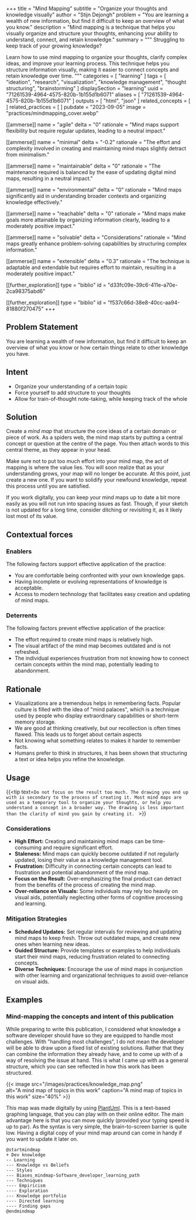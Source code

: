 +++
title = "Mind Mapping"
subtitle = "Organize your thoughts and knowledge visually"
author = "Stijn Dejongh"
problem = "You are learning a wealth of new information, but find it difficult to keep an overview of what you know."
description = "Mind mapping is a technique that helps you visually organize and structure your thoughts, enhancing your ability to understand, connect, and retain knowledge."
summary = """
Struggling to keep track of your growing knowledge? 

Learn how to use mind mapping to organize your thoughts, clarify complex ideas, and improve your learning process. 
This technique helps you structure information visually, making it easier to connect concepts and retain knowledge over time.
"""
categories = [ "learning" ]
tags = [
  "ideation",
  "research",
  "visualization",
  "knowledge management",
  "thought structuring",
  "brainstorming"
]
displaySection = "learning"
uuid = "71261539-4964-4575-820b-1b155d1b6071"
aliases = [ "71261539-4964-4575-820b-1b155d1b6071" ]
outputs = [ "html", "json" ]
related_concepts = [ ]
related_practices = [ ]
pubdate = "2023-09-05"
image = "practices/mindmapping_cover.webp"

[[ammerse]]
name = "agile"
delta = "0"
rationale = "Mind maps support flexibility but require regular updates, leading to a neutral impact."

[[ammerse]]
name = "minimal"
delta = "-0.2"
rationale = "The effort and complexity involved in creating and maintaining mind maps slightly detract from minimalism."

[[ammerse]]
name = "maintainable"
delta = "0"
rationale = "The maintenance required is balanced by the ease of updating digital mind maps, resulting in a neutral impact."

[[ammerse]]
name = "environmental"
delta = "0"
rationale = "Mind maps significantly aid in understanding broader contexts and organizing knowledge effectively."

[[ammerse]]
name = "reachable"
delta = "0"
rationale = "Mind maps make goals more attainable by organizing information clearly, leading to a moderately positive impact."

[[ammerse]]
name = "solvable"
delta = "Considerations"
rationale = "Mind maps greatly enhance problem-solving capabilities by structuring complex information."

[[ammerse]]
name = "extensible"
delta = "0.3"
rationale = "The technique is adaptable and extendable but requires effort to maintain, resulting in a moderately positive impact."

[[further_exploration]]
type = "biblio"
id = "d33fc09e-39c6-411e-a70e-2ca98375abd6"

[[further_exploration]]
type = "biblio"
id = "f537c66d-38e8-40cc-aa94-81880f270475"
+++

## Problem Statement

You are learning a wealth of new information, but find it difficult to keep an overview of what you know or how certain things relate to other
knowledge you have.

## Intent

- Organize your understanding of a certain topic
- Force yourself to add structure to your thoughts
- Allow for train-of-thought note-taking, while keeping track of the whole

## Solution

Create a _mind map_ that structure the core ideas of a certain domain or piece of work.
As a spiders web, the mind map starts by putting a central concept or question at the centre of the page.
You then attach words to this central theme, as they appear in your head.

Make sure not to put too much effort into your mind map, the act of mapping is where the value lies.
You will soon realize that as your understanding grows, your map will no longer be accurate.
At this point, just create a new one. If you want to solidify your newfound knowledge, repeat this process until you are satisfied.

If you work digitally, you can keep your mind maps up to date a bit more easily as you will not run into spacing issues as fast.
Though, if your sketch is not updated for a long time, consider ditching or revisiting it, as it likely lost most of its value.

## Contextual forces

### Enablers

The following factors support effective application of the practice:

- You are comfortable being confronted with your own knowledge gaps.
- Having incomplete or evolving representations of knowledge is acceptable.
- Access to modern technology that facilitates easy creation and updating of mind maps.

### Deterrents

The following factors prevent effective application of the practice:

- The effort required to create mind maps is relatively high.
- The visual artifact of the mind map becomes outdated and is not refreshed.
- The individual experiences frustration from not knowing how to connect certain concepts within the mind map, potentially leading to abandonment.

## Rationale

- Visualizations are a tremendous helps in remembering facts. Popular culture is filled with the idea of "mind palaces", which is a technique used
  by people who display extraordinary capabilities or short-term memory storage.
- We are good at thinking creatively, but our recollection is often times flawed. This leads us to forget about certain aspects
- Not knowing what something relates to makes it harder to remember facts.
- Humans prefer to think in structures, it has been shown that structuring a text or idea helps you refine the knowledge.

## Usage

{{\<tip text=`Do not focus on the result too much. The drawing you end up with is secondary to the process of creating it.
Most mind maps are used as a temporary tool to organize your thoughts, or help you understand a concept in a broader way.
The drawing is less important than the clarity of mind you gain by creating it.
` >}}

### Considerations

- **High Effort:** Creating and maintaining mind maps can be time-consuming and require significant effort.
- **Staleness:** Mind maps can quickly become outdated if not regularly updated, losing their value as a knowledge management tool.
- **Frustration:** Difficulty in connecting certain concepts can lead to frustration and potential abandonment of the mind map.
- **Focus on the Result:** Over-emphasizing the final product can detract from the benefits of the process of creating the mind map.
- **Over-reliance on Visuals:** Some individuals may rely too heavily on visual aids, potentially neglecting other forms of cognitive processing
  and learning.

### Mitigation Strategies

- **Scheduled Updates:** Set regular intervals for reviewing and updating mind maps to keep fresh. Throw out outdated maps, and create new ones
  when learning new ideas.
- **Guided Structure:** Provide templates or examples to help individuals start their mind maps, reducing frustration related to connecting
  concepts.
- **Diverse Techniques:** Encourage the use of mind maps in conjunction with other learning and organizational techniques to avoid over-reliance on
  visual aids.

## Examples

### Mind-mapping the concepts and intent of this publication

While preparing to write this publication, I considered what knowledge a software developer should have so they are equipped to handle most
challenges. With "handling most challenges", I do not mean the developer will be able to draw upon a fixed list of existing solutions.
Rather that they can combine the information they already have, and to come up with of a way of resolving the issue at hand.
This is what I came up with as a general structure, which you can see reflected in how this work has been structured.

{{< image
src="/images/practices/knowledge_map.png"\
alt="A mind map of topics in this work"
caption="A mind map of topics in this work"
size="40%" >}}

This map was made digitally by using [PlantUml](https://plantuml.com/mindmap-diagram). This is a text-based graphing language, that you can play
with on their online editor.
The main advantage here is that you can move quickly (provided your typing speed is up to par). As the syntax is very simple, the brain-to-screen
barrier is quite low. Having a digital copy of your mind map around can come in handy if you want to update it later on.

```plantuml
@startmindmap
+ Dev knowledge
-- Learning
--- Knowledge vs Beliefs
--- Styles
--- Biases_mindmap-Software_developer_learning_path
--- Techniques
---- Empiricism
---- Exploration
--- Knowledge portfolio
---- Directed learning
---- Finding gaps
@endmindmap
```
